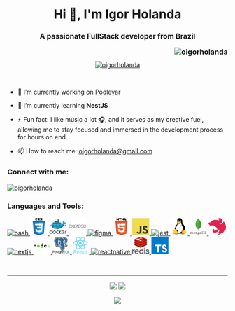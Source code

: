 <h1 align="center">Hi 👋, I'm Igor Holanda</h1>
<h3 align="center"><p align="center">A passionate FullStack developer from Brazil</p>
    <img align="right" src="https://komarev.com/ghpvc/?username=oigorholanda&label=Profile%20views&color=ffb000&style=flat" alt="oigorholanda" /> 
</h3>
<br>

<p align="center"> 
  <a href="https://github.com/oigorholanda">
    <img src="https://github-profile-trophy.vercel.app/?username=oigorholanda&theme=gruvbox&rank=SECRET,SSS,SS,S,AAA,AA,A,B&column=-1&margin-w=15&no-frame=true" alt="oigorholanda" />
  </a>
</p>
<br>

- 🔭 I’m currently working on [Podlevar](https://github.com/oigorholanda/PodLevar-SPA)

- 🌱 I’m currently learning **NestJS**

- ⚡ Fun fact: I like music a lot 🎧, and it serves as my creative fuel, allowing me to stay focused and immersed in the development process for hours on end.

- 📫 How to reach me: oigorholanda@gmail.com

<h3 align="left">Connect with me:</h3>
<p align="left">
<a href="https://linkedin.com/in/oigorholanda" target="blank"><img align="center" src="https://raw.githubusercontent.com/rahuldkjain/github-profile-readme-generator/master/src/images/icons/Social/linked-in-alt.svg" alt="oigorholanda" height="30" width="40" /></a>
</p>

<h3 align="left">Languages and Tools:</h3>
<p align="left" background-color="ffb000"> <a href="https://www.gnu.org/software/bash/" target="_blank" rel="noreferrer"> <img src="https://www.vectorlogo.zone/logos/gnu_bash/gnu_bash-icon.svg" alt="bash" width="40" height="40"/> </a> <a href="https://www.w3schools.com/css/" target="_blank" rel="noreferrer"> <img src="https://raw.githubusercontent.com/devicons/devicon/master/icons/css3/css3-original-wordmark.svg" alt="css3" width="40" height="40"/> </a> <a href="https://www.docker.com/" target="_blank" rel="noreferrer"> <img src="https://raw.githubusercontent.com/devicons/devicon/master/icons/docker/docker-original-wordmark.svg" alt="docker" width="40" height="40"/> </a> <a href="https://expressjs.com" target="_blank" rel="noreferrer"> <img src="https://raw.githubusercontent.com/devicons/devicon/master/icons/express/express-original-wordmark.svg" alt="express" width="40" height="40"/> </a> <a href="https://www.figma.com/" target="_blank" rel="noreferrer"> <img src="https://www.vectorlogo.zone/logos/figma/figma-icon.svg" alt="figma" width="40" height="40"/> </a> <a href="https://www.w3.org/html/" target="_blank" rel="noreferrer"> <img src="https://raw.githubusercontent.com/devicons/devicon/master/icons/html5/html5-original-wordmark.svg" alt="html5" width="40" height="40"/> </a> <a href="https://developer.mozilla.org/en-US/docs/Web/JavaScript" target="_blank" rel="noreferrer"> <img src="https://raw.githubusercontent.com/devicons/devicon/master/icons/javascript/javascript-original.svg" alt="javascript" width="40" height="40"/> </a> <a href="https://jestjs.io" target="_blank" rel="noreferrer"> <img src="https://www.vectorlogo.zone/logos/jestjsio/jestjsio-icon.svg" alt="jest" width="40" height="40"/> </a> <a href="https://www.linux.org/" target="_blank" rel="noreferrer"> <img src="https://raw.githubusercontent.com/devicons/devicon/master/icons/linux/linux-original.svg" alt="linux" width="40" height="40"/> </a> <a href="https://www.mongodb.com/" target="_blank" rel="noreferrer"> <img src="https://raw.githubusercontent.com/devicons/devicon/master/icons/mongodb/mongodb-original-wordmark.svg" alt="mongodb" width="40" height="40"/> </a> <a href="https://nestjs.com/" target="_blank" rel="noreferrer"> <img src="https://raw.githubusercontent.com/devicons/devicon/master/icons/nestjs/nestjs-plain.svg" alt="nestjs" width="40" height="40"/> </a> <a href="https://nextjs.org/" target="_blank" rel="noreferrer"> <img src="https://cdn.worldvectorlogo.com/logos/nextjs-2.svg" alt="nextjs" width="40" height="40"/> </a> <a href="https://nodejs.org" target="_blank" rel="noreferrer"> <img src="https://raw.githubusercontent.com/devicons/devicon/master/icons/nodejs/nodejs-original-wordmark.svg" alt="nodejs" width="40" height="40"/> </a> <a href="https://www.postgresql.org" target="_blank" rel="noreferrer"> <img src="https://raw.githubusercontent.com/devicons/devicon/master/icons/postgresql/postgresql-original-wordmark.svg" alt="postgresql" width="40" height="40"/> </a> <a href="https://reactjs.org/" target="_blank" rel="noreferrer"> <img src="https://raw.githubusercontent.com/devicons/devicon/master/icons/react/react-original-wordmark.svg" alt="react" width="40" height="40"/> </a> <a href="https://reactnative.dev/" target="_blank" rel="noreferrer"> <img src="https://reactnative.dev/img/header_logo.svg" alt="reactnative" width="40" height="40"/> </a> <a href="https://redis.io" target="_blank" rel="noreferrer"> <img src="https://raw.githubusercontent.com/devicons/devicon/master/icons/redis/redis-original-wordmark.svg" alt="redis" width="40" height="40"/> </a> <a href="https://www.typescriptlang.org/" target="_blank" rel="noreferrer"> <img src="https://raw.githubusercontent.com/devicons/devicon/master/icons/typescript/typescript-original.svg" alt="typescript" width="40" height="40"/> </a> </p>

<br>
<hr>

<div align="center">
  <a href="https://github.com/oigorholanda">
    <img align="center" height="203em" src="https://github-readme-stats.vercel.app/api/top-langs?username=oigorholanda&langs_count=8&theme=vision-friendly-dark&layout=compact&hide_border=true&cache_seconds=14400" /></a>
  <a href="https://github.com/oigorholanda">
    <img align="center" height="203em" src="https://github-readme-stats.vercel.app/api?username=oigorholanda&theme=vision-friendly-dark&hide_border=true&show_icons=true&rank_icon=percentile&include_all_commits=true&count_private=true&custom_title=GitHub%20Stats&cache_seconds=14400" />
  </a>
  <br/><br/>
  <a align="center" href="https://github.com/oigorholanda">
    <img height="203em" src="https://streak-stats.demolab.com?user=oigorholanda&theme=vision-friendly-dark&hide_border=true" />
  </a>
  <!--img align="center" src="https://github-readme-activity-graph.vercel.app/graph?username=oigorholanda&theme=tokyo-night&hide_border=true&show_icons=true&custom_title=Grafico%20de%20Contribuicao" /-->
</div>


<!--

- Repositorios dos cards:
  - https://github.com/anuraghazra/github-readme-stats;
  - https://github.com/Ashutosh00710/github-readme-activity-graph;
  - https://github.com/DenverCoder1/github-readme-streak-stats;
- Troféus: 
  - https://github.com/ryo-ma/github-profile-trophy
-->
